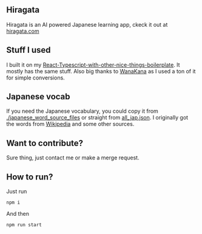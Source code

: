 ## Hiragata
Hiragata is an AI powered Japanese learning app, ckeck it out at [hiragata.com](https://hiragata.com/)

## Stuff I used
I built it on my [React-Typescript-with-other-nice-things-boilerplate](https://github.com/Orzelius/React-Typescript-with-other-nice-things-boilerplate). It mostly has the same stuff.  Also big thanks to [WanaKana](https://github.com/WaniKani/WanaKana) as I used a ton of it for simple conversions.

## Japanese vocab
If you need the Japanese vocabulary, you could copy it from [./japanese_word_source_files](https://github.com/Orzelius/HiraKata/tree/master/japanese_word_source_files) or straight from [all_jap.json](https://github.com/Orzelius/HiraKata/blob/master/src/app/all_jap.json). I originally got the words from [Wikipedia](https://en.wiktionary.org/wiki/Appendix:JLPT) and some other sources.

## Want to contribute?
Sure thing, just contact me or make a merge request.

## How to run?
Just run

    npm i

And then

	npm run start
